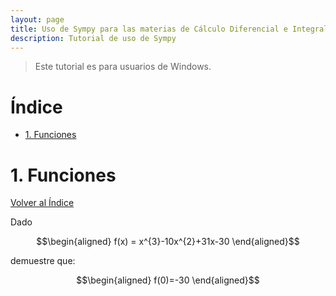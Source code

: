 ```yaml
---
layout: page
title: Uso de Sympy para las materias de Cálculo Diferencial e Integral 
description: Tutorial de uso de Sympy
---
```

> Este tutorial es para usuarios de Windows.

# Índice
- [1. Funciones](#1.-funciones)


# 1. Funciones
[Volver al Índice](#índice)

Dado

$$\begin{aligned}
f(x) = x^{3}-10x^{2}+31x-30
\end{aligned}$$

demuestre que:

$$\begin{aligned}
f(0)=-30
\end{aligned}$$






<!-- Note: this is how to write a comment in HTML. Everything in here won't show up on your webpage.-->

<!--
To increase the size of the title, use fewer # in front of the paper title.
To decrease the size of the title, use more #. 
To remove the italics, remove the * before and after the description
To remove the underline from the title, remove the <u> tags (<u> and </u>)
-->
